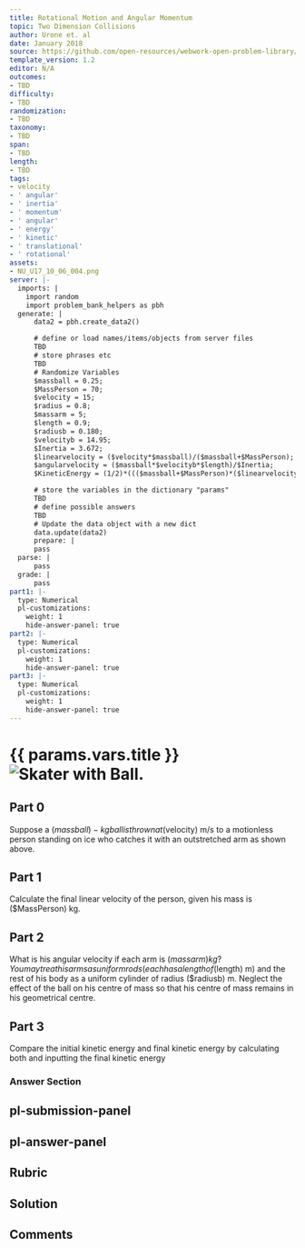 ```yaml
---
title: Rotational Motion and Angular Momentum
topic: Two Dimension Collisions
author: Urone et. al
date: January 2018
source: https://github.com/open-resources/webwork-open-problem-library/tree/master/Contrib/BrockPhysics/College_Physics_Urone/10.Rotational_Motion_and_Angular_Momentum/10-06.Two_Dimension_Collisions/NU_U17_10_06_004.pg
template_version: 1.2
editor: N/A
outcomes:
- TBD
difficulty:
- TBD
randomization:
- TBD
taxonomy:
- TBD
span:
- TBD
length:
- TBD
tags:
- velocity
- ' angular'
- ' inertia'
- ' momentum'
- ' angular'
- ' energy'
- ' kinetic'
- ' translational'
- ' rotational'
assets:
- NU_U17_10_06_004.png
server: |-
  imports: |
    import random
    import problem_bank_helpers as pbh
  generate: |
      data2 = pbh.create_data2()

      # define or load names/items/objects from server files
      TBD
      # store phrases etc
      TBD
      # Randomize Variables
      $massball = 0.25;
      $MassPerson = 70;
      $velocity = 15;
      $radius = 0.8;
      $massarm = 5;
      $length = 0.9;
      $radiusb = 0.180;
      $velocityb = 14.95;
      $Inertia = 3.672;
      $linearvelocity = ($velocity*$massball)/($massball+$MassPerson);
      $angularvelocity = ($massball*$velocityb*$length)/$Inertia;
      $KineticEnergy = (1/2)*((($massball+$MassPerson)*($linearvelocity**2))+($Inertia*($angularvelocity**2)));

      # store the variables in the dictionary "params"
      TBD
      # define possible answers
      TBD
      # Update the data object with a new dict
      data.update(data2)
      prepare: |
      pass
  parse: |
      pass
  grade: |
      pass
part1: |-
  type: Numerical
  pl-customizations:
    weight: 1
    hide-answer-panel: true
part2: |-
  type: Numerical
  pl-customizations:
    weight: 1
    hide-answer-panel: true
part3: |-
  type: Numerical
  pl-customizations:
    weight: 1
    hide-answer-panel: true
---
```


# {{ params.vars.title }}![Skater with Ball.](NU_U17_10_06_004.png)

## Part 0 
Suppose a ($massball)-kg ball is thrown at ($velocity) m/s to a motionless person standing on ice who catches it with an outstretched arm as shown above. 
## Part 1 
Calculate the final linear velocity of the person, given his mass is ($MassPerson) kg. 
## Part 2 
What is his angular velocity if each arm is ($massarm) kg? You may treat his arms as uniform rods (each has a length of ($length) m) and the rest of his body as a uniform cylinder of radius ($radiusb) m. Neglect the effect of the ball on his centre of mass so that his centre of mass remains in his geometrical centre. 
## Part 3 
Compare the initial kinetic energy and final kinetic energy by calculating both and inputting the final kinetic energy 


### Answer Section 


## pl-submission-panel 


## pl-answer-panel 


## Rubric 


## Solution 


## Comments 


